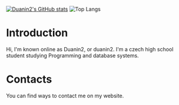 [![Duanin2's GitHub stats](https://github-readme-stats.vercel.app/api?username=duanin2&show_icons=true)](https://github.com/anuraghazra/github-readme-stats)
![Top Langs](https://github-readme-stats.vercel.app/api/top-langs/?username=duanin2&size_weight=0.5&count_weight=0.5&layout=compact)

# Introduction
Hi, I'm known online as Duanin2, or duanin2. I'm a czech high school student studying Programming and database systems.

# Contacts
You can find ways to contact me on my website.
